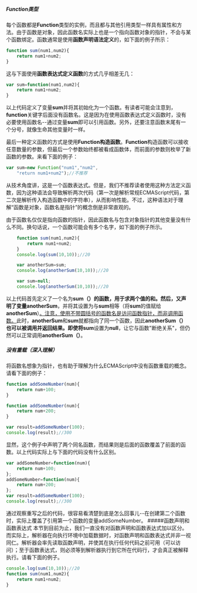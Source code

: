 ##### Function类型

每个函数都是**Function**类型的实例，而且都与其他引用类型一样具有属性和方法。由于函数是对象，因此函数名实际上也是一个指向函数对象的指针，不会与某个函数绑定。函数通常是使用**函数声明语法定义**的，如下面的例子所示：

```js
function sum(num1,num2){
    return num1+num2;
}
```
这与下面使用**函数表达式定义函数**的方式几乎相差无几：

```js
var sum=function(num1,num2){
    return num1+num2;
}
```
以上代码定义了变量**sum**并将其初始化为一个函数。有读者可能会注意到，**function**关键字后面没有函数名。这是因为在使用函数表达式定义函数时，没有必要使用函数名--通过变量**sum**即可以引用函数。另外，还要注意函数末尾有一个分号，就像生命其他变量时一样。

最后一种定义函数的方式是使用**Function构造函数**。**Function**构造函数可以接收任意数量的参数，但最后一个参数始终都被看成函数体，而前面的参数则枚举了新函数的参数。来看下面的例子：

```js
var sum=new Function("num1","num2",
    "return num1+num2");//不推荐
```
从技术角度讲，这是一个函数表达式。但是，我们不推荐读者使用这种方法定义函数，因为这种语法会导致解析两次代码（第一次是解析常规ECMAScript代码，第二次是解析传入构造函数中的字符串），从而影响性能。不过，这种语法对于理解“函数是对象，函数名是指针”的概念倒是非常直观的。

由于函数名仅仅是指向函数的指针，因此函数名与包含对象指针的其他变量没有什么不同。换句话说，一个函数可能会有多个名字，如下面的例子所示。

```js
    function sum(num1,num2){
        return num1+num2;
    }
    console.log(sum(10,10));//20

    var anotherSum=sum;
    console.log(anotherSum(10,10));//20

    var sum=null;
    console.log(anotherSum(10,10));//20
```
以上代码首先定义了一个名为**sum（）**的函数，用于求两个值的和。然后，又声明了变量**anotherSum**，并将其设置为与**sum**相等（将**sum**的值赋给**anotherSum**）<u>。注意，使用不带圆括号的函数名是访问函数指针，而非调用函数。</u>此时，**anotherSum**和**sum**就都指向了同一个函数，因此**anotherSum（）**也可以被调用并返回结果。即使将**sum**设置为**null**，让它与函数"断绝关系"，但仍然可以正常调用**anotherSum（）**。

##### 没有重载（深入理解）

将函数名想象为指针，也有助于理解为什么ECMAScript中没有函数重载的概念。请看下面的例子：

```js
function addSomeNumber(num){
    return num+100;
}

function addSomeNumber(num){
    return num+200;
}

var result=addSomeNumber(100);
console.log(result);//300
```
显然，这个例子中声明了两个同名函数，而结果则是后面的函数覆盖了前面的函数。以上代码实际上与下面的代码没有什么区别。
```js
var addSomeNumber=function(num){
    return num+100;
};
addSomeNumber=function(num){
    return num+200;
};
var result=addSomeNumber(100);
console.log(result);//300
```
通过观察重写之后的代码，很容易看清楚到底是怎么回事儿--在创建第二个函数时，实际上覆盖了引用第一个函数的变量addSomeNumber。
#####函数声明和函数表达式
本节到目前为止，我们一直没有对函数声明和函数表达式加以区分。而实际上，解析器在向执行环境中加载数据时，对函数声明和函数表达式并非一视同仁。解析器会率先读取函数声明，并使其在执行任何代码之前可用（可以访问）；至于函数表达式，则必须等到解析器执行到它所在代码行，才会真正被解释执行。请看下面的例子。
```js
console.log(sum(10,10));//20
function sum(num1,num2){
    return num1+num2;
}
```
